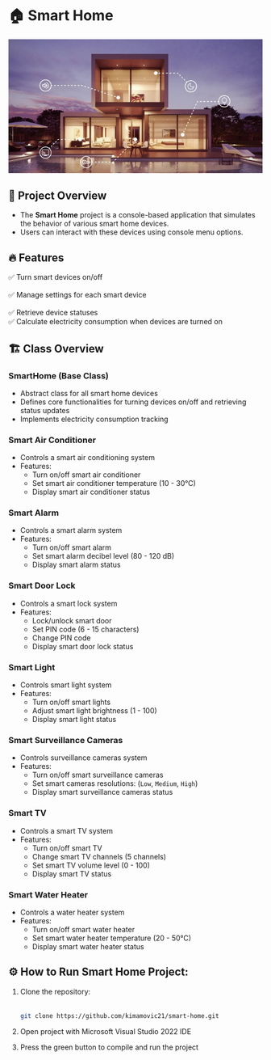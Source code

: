 ﻿# 🏠 Smart Home

![Smart Home](smart-home.jpg)


## 📌 Project Overview  
- The **Smart Home** project is a console-based application that simulates the behavior of various smart home devices.
- Users can interact with these devices using console menu options.

## 🔥 Features  
✅ Turn smart devices on/off  <br>  
✅ Manage settings for each smart device  <br>  
✅ Retrieve device statuses  <br> 
✅ Calculate electricity consumption when devices are turned on



## 🏗️ Class Overview  

### **SmartHome (Base Class)**
- Abstract class for all smart home devices  
- Defines core functionalities for turning devices on/off and retrieving status updates
- Implements electricity consumption tracking

### **Smart Air Conditioner**
- Controls a smart air conditioning system  
- Features:  
  - Turn on/off smart air conditioner  
  - Set smart air conditioner temperature (10 - 30°C) 
  - Display smart air conditioner status  

### **Smart Alarm** 
- Controls a smart alarm system  
- Features:  
  - Turn on/off smart alarm  
  - Set smart alarm decibel level (80 - 120 dB)  
  - Display smart alarm status  

### **Smart Door Lock** 
- Controls a smart lock system  
- Features:  
  - Lock/unlock smart door
  - Set PIN code (6 - 15 characters)
  - Change PIN code
  - Display smart door lock status  

### **Smart Light**
- Controls smart light system
- Features:  
  - Turn on/off smart lights  
  - Adjust smart light brightness (1 - 100)
  - Display smart light status  

### **Smart Surveillance Cameras**
- Controls surveillance cameras system
- Features:  
  - Turn on/off smart surveillance cameras  
  - Set smart cameras resolutions: (`Low`, `Medium`, `High`)  
  - Display smart surveillance cameras status

### **Smart TV**
- Controls a smart TV system
- Features:  
  - Turn on/off smart TV  
  - Change smart TV channels (5 channels)
  - Set smart TV volume level (0 - 100)
  - Display smart TV status  

### **Smart Water Heater**
- Controls a water heater system  
- Features:  
  - Turn on/off smart water heater  
  - Set smart water heater temperature (20 - 50°C)
  - Display smart water heater status  


## ⚙️ How to Run Smart Home Project:

1. Clone the repository:  
   ```sh
   
   git clone https://github.com/kimamovic21/smart-home.git
   
   ```
	
2. Open project with Microsoft Visual Studio 2022 IDE

3. Press the green button to compile and run the project